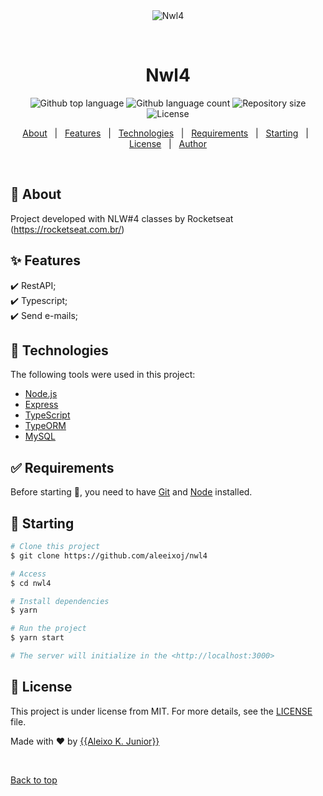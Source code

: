 <div align="center" id="top"> 
  <img src="./.github/app.gif" alt="Nwl4" />

&#xa0;

  <!-- <a href="https://nwl4.netlify.app">Demo</a> -->
</div>

<h1 align="center">Nwl4</h1>

<p align="center">
  <img alt="Github top language" src="https://img.shields.io/github/languages/top/aleeixoj/nwl4?color=56BEB8">

  <img alt="Github language count" src="https://img.shields.io/github/languages/count/aleeixoj/nwl4?color=56BEB8">

  <img alt="Repository size" src="https://img.shields.io/github/repo-size/aleeixoj/nwl4?color=56BEB8">

  <img alt="License" src="https://img.shields.io/github/license/aleeixoj/nwl4?color=56BEB8">

  <!-- <img alt="Github issues" src="https://img.shields.io/github/issues/aleeixoj/nwl4?color=56BEB8" /> -->

  <!-- <img alt="Github forks" src="https://img.shields.io/github/forks/aleeixoj/nwl4?color=56BEB8" /> -->

  <!-- <img alt="Github stars" src="https://img.shields.io/github/stars/aleeixoj/nwl4?color=56BEB8" /> -->
</p>

<!-- Status -->

<!-- <h4 align="center">
	🚧  Nwl4 🚀 Under construction...  🚧
</h4>

<hr> -->

<p align="center">
  <a href="#dart-about">About</a> &#xa0; | &#xa0; 
  <a href="#sparkles-features">Features</a> &#xa0; | &#xa0;
  <a href="#rocket-technologies">Technologies</a> &#xa0; | &#xa0;
  <a href="#white_check_mark-requirements">Requirements</a> &#xa0; | &#xa0;
  <a href="#checkered_flag-starting">Starting</a> &#xa0; | &#xa0;
  <a href="#memo-license">License</a> &#xa0; | &#xa0;
  <a href="https://github.com/aleeixoj" target="_blank">Author</a>
</p>

<br>

## :dart: About

Project developed with NLW#4 classes
by Rocketseat (https://rocketseat.com.br/)

## :sparkles: Features

:heavy_check_mark: RestAPI;\
:heavy_check_mark: Typescript;\
:heavy_check_mark: Send e-mails;

## :rocket: Technologies

The following tools were used in this project:

- [Node.js](https://nodejs.org/en/)
- [Express](https://expressjs.com/pt-br/)
- [TypeScript](https://www.typescriptlang.org/)
- [TypeORM](https://typeorm.io/#/)
- [MySQL](https://www.mysql.com/)

## :white_check_mark: Requirements

Before starting :checkered_flag:, you need to have [Git](https://git-scm.com) and [Node](https://nodejs.org/en/) installed.

## :checkered_flag: Starting

```bash
# Clone this project
$ git clone https://github.com/aleeixoj/nwl4

# Access
$ cd nwl4

# Install dependencies
$ yarn

# Run the project
$ yarn start

# The server will initialize in the <http://localhost:3000>
```

## :memo: License

This project is under license from MIT. For more details, see the [LICENSE](LICENSE.md) file.

Made with :heart: by <a href="https://github.com/aleeixoj" target="_blank">{{Aleixo K. Junior}}</a>

&#xa0;

<a href="#top">Back to top</a>
